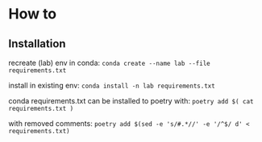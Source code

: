 # How to

## Installation

recreate (lab) env in conda:
```conda create --name lab --file requirements.txt```

install in existing env:
```conda install -n lab requirements.txt```

conda requirements.txt can be installed to poetry with:
```poetry add $( cat requirements.txt )```

with removed comments: 
```poetry add $(sed -e 's/#.*//' -e '/^$/ d' < requirements.txt)```
